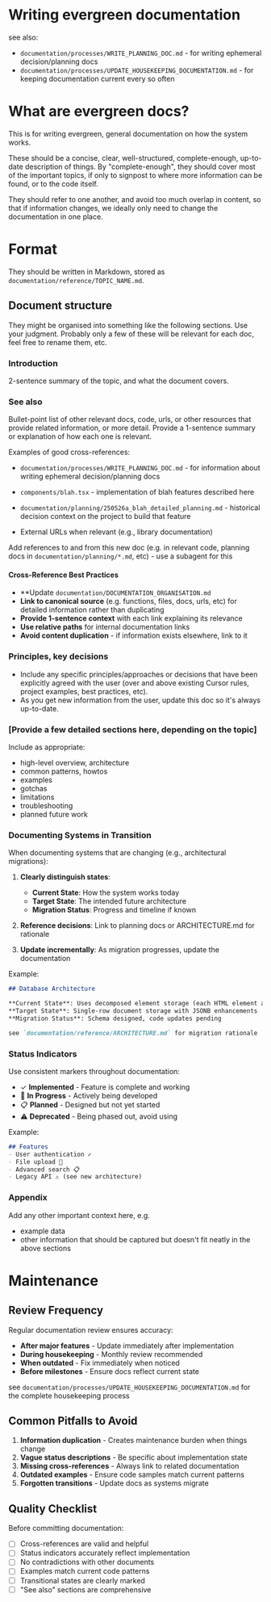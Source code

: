 # Writing evergreen documentation

see also: 
- `documentation/processes/WRITE_PLANNING_DOC.md` - for writing ephemeral decision/planning docs
- `documentation/processes/UPDATE_HOUSEKEEPING_DOCUMENTATION.md` - for keeping documentation current every so often


# What are evergreen docs?

This is for writing evergreen, general documentation on how the system works.

These should be a concise, clear, well-structured, complete-enough, up-to-date description of things. By "complete-enough", they should cover most of the important topics, if only to signpost to where more information can be found, or to the code itself.

They should refer to one another, and avoid too much overlap in content, so that if information changes, we ideally only need to change the documentation in one place.


# Format

They should be written in Markdown, stored as `documentation/reference/TOPIC_NAME.md`.


## Document structure

They might be organised into something like the following sections. Use your judgment. Probably only a few of these will be relevant for each doc, feel free to rename them, etc.


### Introduction

2-sentence summary of the topic, and what the document covers.

### See also

Bullet-point list of other relevant docs, code, urls, or other resources that provide related information, or more detail. Provide a 1-sentence summary or explanation of how each one is relevant. 

Examples of good cross-references:
- `documentation/processes/WRITE_PLANNING_DOC.md` - for information about writing ephemeral decision/planning docs
- `components/blah.tsx` - implementation of blah features described here
- `documentation/planning/250526a_blah_detailed_planning.md` - historical decision context on the project to build that feature

- External URLs when relevant (e.g., library documentation)

Add references to and from this new doc (e.g. in relevant code, planning docs in `documentation/planning/*.md`, etc) - use a subagent for this

#### Cross-Reference Best Practices

- **Update `documentation/DOCUMENTATION_ORGANISATION.md`
- **Link to canonical source** (e.g. functions, files, docs, urls, etc) for detailed information rather than duplicating
- **Provide 1-sentence context** with each link explaining its relevance
- **Use relative paths** for internal documentation links
- **Avoid content duplication** - if information exists elsewhere, link to it


### Principles, key decisions

- Include any specific principles/approaches or decisions that have been explicitly agreed with the user (over and above existing Cursor rules, project examples, best practices, etc).
- As you get new information from the user, update this doc so it's always up-to-date.

### [Provide a few detailed sections here, depending on the topic]

Include as appropriate:
- high-level overview, architecture
- common patterns, howtos
- examples
- gotchas
- limitations
- troubleshooting
- planned future work


### Documenting Systems in Transition

When documenting systems that are changing (e.g., architectural migrations):

1. **Clearly distinguish states**:
   - **Current State**: How the system works today
   - **Target State**: The intended future architecture
   - **Migration Status**: Progress and timeline if known

2. **Reference decisions**: Link to planning docs or ARCHITECTURE.md for rationale

3. **Update incrementally**: As migration progresses, update the documentation

Example:
```markdown
## Database Architecture

**Current State**: Uses decomposed element storage (each HTML element as a row)
**Target State**: Single-row document storage with JSONB enhancements
**Migration Status**: Schema designed, code updates pending

see `documentation/reference/ARCHITECTURE.md` for migration rationale
```


### Status Indicators

Use consistent markers throughout documentation:
- ✓ **Implemented** - Feature is complete and working
- 🚧 **In Progress** - Actively being developed
- 📋 **Planned** - Designed but not yet started
- ⚠️ **Deprecated** - Being phased out, avoid using

Example:
```markdown
## Features
- User authentication ✓
- File upload 🚧
- Advanced search 📋
- Legacy API ⚠️ (see new architecture)
```


### Appendix

Add any other important context here, e.g.
- example data
- other information that should be captured but doesn't fit neatly in the above sections


# Maintenance

## Review Frequency

Regular documentation review ensures accuracy:
- **After major features** - Update immediately after implementation
- **During housekeeping** - Monthly review recommended
- **When outdated** - Fix immediately when noticed
- **Before milestones** - Ensure docs reflect current state

see `documentation/processes/UPDATE_HOUSEKEEPING_DOCUMENTATION.md` for the complete housekeeping process

## Common Pitfalls to Avoid

1. **Information duplication** - Creates maintenance burden when things change
2. **Vague status descriptions** - Be specific about implementation state
3. **Missing cross-references** - Always link to related documentation
4. **Outdated examples** - Ensure code samples match current patterns
5. **Forgotten transitions** - Update docs as systems migrate

## Quality Checklist

Before committing documentation:
- [ ] Cross-references are valid and helpful
- [ ] Status indicators accurately reflect implementation
- [ ] No contradictions with other documents
- [ ] Examples match current code patterns
- [ ] Transitional states are clearly marked
- [ ] "See also" sections are comprehensive
